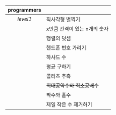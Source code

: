 |programmers||
|:---:|---|
|*level1*|직사각형 별찍기|
||x만큼 간격이 있는 n개의 숫자|
||행렬의 덧셈|
||핸드폰 번호 가리기|
||하샤드 수|
||평균 구하기|
||콜라츠 추측|
||~~최대공약수와 최소공배수~~|
||짝수와 홀수|
||제일 작은 수 제거하기|
